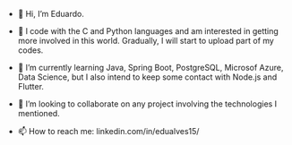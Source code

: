 - 👋 Hi, I’m Eduardo.

- 👀 I code with the C and Python languages and am interested in getting more involved in this world. Gradually, I will start to upload part of my codes.

- 🌱 I’m currently learning Java, Spring Boot, PostgreSQL, Microsof Azure, Data Science, but I also intend to keep some contact with Node.js and Flutter.

- 💞️ I’m looking to collaborate on any project involving the technologies I mentioned.

- 📫 How to reach me: linkedin.com/in/edualves15/
